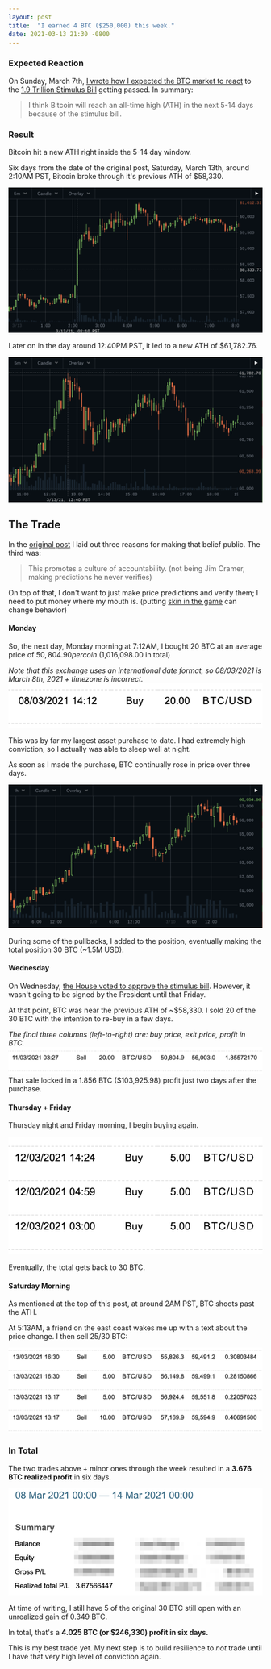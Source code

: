 ```yaml
---
layout: post
title:  "I earned 4 BTC ($250,000) this week."
date: 2021-03-13 21:30 -0800
---
```


### Expected Reaction
On Sunday, March 7th, [I wrote how I expected the BTC market to react](http://huntermonk.com/2021/03/07/bitcoin-rise-from-stimulus.html) to the [1.9 Trillion Stimulus Bill](https://www.washingtonpost.com/us-policy/2021/03/05/stimulus-explainer-basics-checks-unemployment-taxes-spending/) getting passed. In summary:

> I think Bitcoin will reach an all-time high (ATH) in the next 5-14 days because of the stimulus bill. 

### Result
Bitcoin hit a new ATH right inside the 5-14 day window.

Six days from the date of the original post, Saturday, March 13th, around 2:10AM PST, Bitcoin broke through it's previous ATH of $58,330.

![BTC breaking ATH of $58,330](/img/btc-trade/break-ath.png)

Later on in the day around 12:40PM PST, it led to a new ATH of $61,782.76.

![BTC setting new ATH of $61,782.76](/img/btc-trade/new-ath.png)

## The Trade

In the [original post](http://huntermonk.com/2021/03/07/bitcoin-rise-from-stimulus.html) I laid out three reasons for making that belief public. The third was:

> This promotes a culture of accountability. (not being Jim Cramer, making predictions he never verifies)

On top of that, I don't want to just make price predictions and verify them; I need to put money where my mouth is. (putting [skin in the game](https://www.amazon.com/Skin-Game-Hidden-Asymmetries-Daily/dp/0141982659/) can change behavior)

#### Monday
So, the next day, Monday morning at 7:12AM, I bought 20 BTC at an average price of $50,804.90 per coin. ($1,016,098.00 in total)

_Note that this exchange uses an international date format, so 08/03/2021 is March 8th, 2021 + timezone is incorrect._
![BTC purchase](/img/btc-trade/purchase.png)

This was by far my largest asset purchase to date. I had extremely high conviction, so I actually was able to sleep well at night.

As soon as I made the purchase, BTC continually rose in price over three days. 

![rise](/img/btc-trade/rise.png)

During some of the pullbacks, I added to the position, eventually making the total position 30 BTC (~1.5M USD).

#### Wednesday
On Wednesday, [the House voted to approve the stimulus bill](https://edition.cnn.com/politics/live-news/stimulus-house-vote-03-10-21/index.html). However, it wasn't going to be signed by the President until that Friday.

At that point, BTC was near the previous ATH of ~$58,330. I sold 20 of the 30 BTC with the intention to re-buy in a few days. 

_The final three columns (left-to-right) are: buy price, exit price, profit in BTC._
![sale](/img/btc-trade/first-sale.png)
That sale locked in a 1.856 BTC ($103,925.98) profit just two days after the purchase. 

#### Thursday + Friday
Thursday night and Friday morning, I begin buying again.

![second purchase](/img/btc-trade/second-purchase.png)

Eventually, the total gets back to 30 BTC.

#### Saturday Morning

As mentioned at the top of this post, at around 2AM PST, BTC shoots past the ATH. 

At 5:13AM, a friend on the east coast wakes me up with a text about the price change. I then sell 25/30 BTC:

![final sales](/img/btc-trade/final-sales.png)

### In Total

The two trades above + minor ones through the week resulted in a **3.676 BTC realized profit** in six days.

![summary](/img/btc-trade/in-total.png)

At time of writing, I still have 5 of the original 30 BTC still open with an unrealized gain of 0.349 BTC.

In total, that's a **4.025 BTC (or $246,330) profit in six days.**

This is my best trade yet. My next step is to build resilience to *not* trade until I have that very high level of conviction again.
